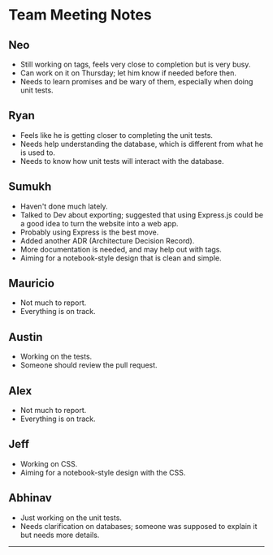 # Team Meeting Notes

## Neo
- Still working on tags, feels very close to completion but is very busy.
- Can work on it on Thursday; let him know if needed before then.
- Needs to learn promises and be wary of them, especially when doing unit tests.

## Ryan
- Feels like he is getting closer to completing the unit tests.
- Needs help understanding the database, which is different from what he is used to.
- Needs to know how unit tests will interact with the database.

## Sumukh
- Haven't done much lately.
- Talked to Dev about exporting; suggested that using Express.js could be a good idea to turn the website into a web app.
- Probably using Express is the best move.
- Added another ADR (Architecture Decision Record).
- More documentation is needed, and may help out with tags.
- Aiming for a notebook-style design that is clean and simple.

## Mauricio
- Not much to report.
- Everything is on track.

## Austin
- Working on the tests.
- Someone should review the pull request.

## Alex
- Not much to report.
- Everything is on track.

## Jeff
- Working on CSS.
- Aiming for a notebook-style design with the CSS.

## Abhinav
- Just working on the unit tests.
- Needs clarification on databases; someone was supposed to explain it but needs more details.

---
